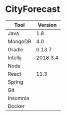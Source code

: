 # CityForecast

| Tool                                             | Version             | 
|--------------------------------------------------|---------------------|
| Java                                             | 1.8                 | 
| MongoDB                                          | 4.0                 |
| Gradle                                           | 0.13.7              |
| Intellij                                         | 2018.3.4            |
| Node                                             |                     |
| React                                            | 11.3                |
| Spring                                           |                     |
| Git                                              |                     |
| Insomnia                                         |                     |
| Docker                                           |                     |
          

